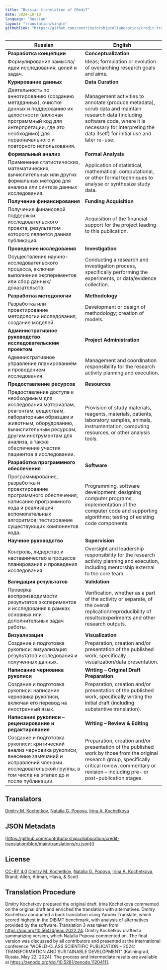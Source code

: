 ```yaml
---
title: "Russian translation of CRediT"
date: 2024-10-10
language: "Russian"
layout: "translation/single"
githublink: "https://github.com/contributorshipcollaboration/credit-translation/blob/main/translations/ru.json"
---
```


| Russian | English |
| --- | --- |
| **Разработка концепции** | **Conceptualization** |
| Формулирование замысла/идеи исследования, целей и задач. | Ideas; formulation or evolution of overarching research goals and aims. |
| **Курирование данных** | **Data Curation** |
| Деятельность по аннотированию (созданию метаданных), очистке данных и поддержанию их целостности (включая программный код для интерпретации, где это необходимо) для первоначального и повторного использования. | Management activities to annotate (produce metadata), scrub data and maintain research data (including software code, where it is necessary for interpreting the data itself) for initial use and later re-use. |
| **Формальный анализ** | **Formal Analysis** |
| Применение статистических, математических, вычислительных или других формальных методов для анализа или синтеза данных исследования. | Application of statistical, mathematical, computational, or other formal techniques to analyse or synthesize study data. |
| **Получение финансирования** | **Funding Acquisition** |
| Получение финансовой поддержки исследовательского проекта, результатом которого является данная публикация. | Acquisition of the financial support for the project leading to this publication. |
| **Проведение исследования** | **Investigation** |
| Осуществление научно-исследовательского процесса, включая выполнение экспериментов или сбор данных/доказательств. | Conducting a research and investigation process, specifically performing the experiments, or data/evidence collection. |
| **Разработка методологии** | **Methodology** |
| Разработка или проектирование методологии исследования; создание моделей. | Development or design of methodology; creation of models. |
| **Административное руководство исследовательским проектом** | **Project Administration** |
| Административное управление планированием и проведением исследования. | Management and coordination responsibility for the research activity planning and execution. |
| **Предоставление ресурсов** | **Resources** |
| Предоставление доступа к необходимым для исследования материалам, реагентам, веществам, лабораторным образцам и животным, оборудованию, вычислительным ресурсам, другим инструментам для анализа, а также обеспечение участия пациентов в исследовании. | Provision of study materials, reagents, materials, patients, laboratory samples, animals, instrumentation, computing resources, or other analysis tools. |
| **Разработка программного обеспечения** | **Software** |
| Программирование, разработка и проектирование программного обеспечения; написание программного кода и реализация вспомогательных алгоритмов; тестирование существующих компонентов кода. | Programming, software development; designing computer programs; implementation of the computer code and supporting algorithms; testing of existing code components. |
| **Научное руководство** | **Supervision** |
| Контроль, лидерство и наставничество в процессе планирования и проведения исследования. | Oversight and leadership responsibility for the research activity planning and execution, including mentorship external to the core team. |
| **Валидация результатов** | **Validation** |
| Проверка воспроизводимости результатов экспериментов и исследования в рамках основных или дополнительных задач работы. | Verification, whether as a part of the activity or separate, of the overall replication/reproducibility of results/experiments and other research outputs. |
| **Визуализация** | **Visualization** |
| Создание и подготовка рукописи: визуализация результатов исследования и полученных данных. | Preparation, creation and/or presentation of the published work, specifically visualization/data presentation. |
| **Написание черновика рукописи** | **Writing – Original Draft Preparation** |
| Создание и подготовка рукописи: написание черновика рукописи, включая его перевод на иностранный язык. | Preparation, creation and/or presentation of the published work, specifically writing the initial draft (including substantive translation). |
| **Написание рукописи – рецензирование и редактирование** | **Writing – Review & Editing** |
| Создание и подготовка рукописи: критический анализ черновика рукописи, внесение замечаний и исправлений членами исследовательской группы, в том числе на этапах до и после публикации. | Preparation, creation and/or presentation of the published work by those from the original research group, specifically critical review, commentary or revision – including pre- or post-publication stages. |

## Translators

[Dmitry M. Kochetkov](https://orcid.org/0000-0001-7890-7532), [Natalia G. Popova](https://orcid.org/0000-0001-7856-5413), [Irina A. Kochetkova](https://orcid.org/0000-0002-1594-427X)

## JSON Metadata

[https://github.com/contributorshipcollaboration/credit-translation/blob/main/translations/ru.json]()

## License

[CC-BY 4.0](https://creativecommons.org/licenses/by/4.0/) [Dmitry M. Kochetkov](https://orcid.org/0000-0001-7890-7532), [Natalia G. Popova](https://orcid.org/0000-0001-7856-5413), [Irina A. Kochetkova](https://orcid.org/0000-0002-1594-427X), Brand, Allen, Altman, Hlava, & Scott

## Translation Procedure

Dmitry Kochetkov prepared the original draft. Irina Kochetkova commented on the original draft and enriched the translation with alternatives. Dmitry Kochetkov conducted a back translation using Yandex.Translate, which scored highest in the DiBiMT benchmark, with analysis of alternatives provided by the software. Translation 3 was taken from https://doi.org/10.56414/jeac.2022.24. Dmitry Kochetkov drafted a summarizing version, which Natalia Popova commented on. The final version was discussed by all contributors and presented at the international conference 'WORLD-CLASS SCIENTIFIC PUBLICATION – 2024: TRANSFORMATION AND SUSTAINABLE DEVELOPMENT' (Kaliningrad, Russia, May 22, 2024). The process and intermediate results are available at https://zenodo.org/doi/10.5281/zenodo.11204111.